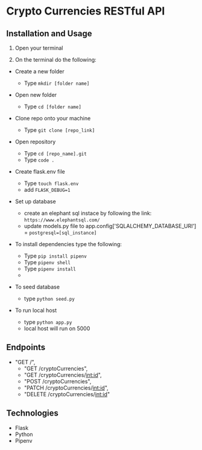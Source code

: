 # Crypto Currencies RESTful API


## Installation and Usage

1. Open your terminal

2. On the terminal do the following:

- Create a new folder
    - Type `mkdir [folder name]`

- Open new folder  
    - Type `cd [folder name]`

- Clone repo onto your machine
    - Type `git clone [repo_link]`

- Open repository 
    - Type `cd [repo_name].git`
    - Type `code .`

- Create flask.env file
    - Type `touch flask.env`
    - add `FLASK_DEBUG=1`

- Set up database
    - create an elephant sql instace by following the link: `https://www.elephantsql.com/`
    - update models.py file to app.config['SQLALCHEMY_DATABASE_URI'] = `postgresql=[sql_instance]`

- To install dependencies type the following:
    - Type `pip install pipenv`
    - Type `pipenv shell`
    - Type `pipenv install`
    - 

- To seed database
    - type `python seed.py`

- To run local host
    - type `python app.py`
    - local host will run on 5000

## Endpoints

-  "GET /",
    -   "GET /cryptoCurrencies",
    -    "GET /cryptoCurrencies/<int:id>",
    -    "POST /cryptoCurrencies",
    -    "PATCH /cryptoCurrencies/<int:id>",
    -    "DELETE /cryptoCurrencies/<int:id>"

## Technologies
- Flask
- Python
- Pipenv
